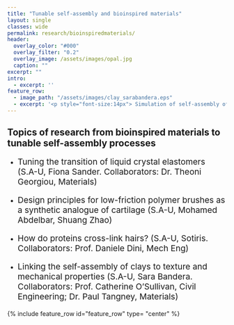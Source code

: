 ```yaml
---
title: "Tunable self-assembly and bioinspired materials"
layout: single
classes: wide
permalink: research/bioinspiredmaterials/
header:
  overlay_color: "#000"
  overlay_filter: "0.2"
  overlay_image: /assets/images/opal.jpg
  caption: ""
excerpt: ""
intro: 
  - excerpt: ''
feature_row:
  - image_path: "/assets/images/clay_sarabandera.eps"
  - excerpt: '<p style="font-size:14px"> Simulation of self-assembly of clay particles(represented by flat ellipsoids) interacting via the Gay-Berne potential <em>(by Sara Bandera)</em></p>'
---
```

## Topics of research from bioinspired materials to tunable self-assembly processes

* <p style="font-size:19px"> Tuning the transition of liquid crystal elastomers (S.A-U, Fiona Sander. Collaborators: Dr. Theoni Georgiou, Materials)</p>
* <p style="font-size:19px"> Design principles for low-friction polymer brushes as a synthetic analogue of cartilage (S.A-U, Mohamed Abdelbar, Shuang Zhao)</p>
* <p style="font-size:19px"> How do proteins cross-link hairs? (S.A-U, Sotiris. Collaborators: Prof. Daniele Dini, Mech Eng)</p>
* <p style="font-size:19px"> Linking the self-assembly of clays to texture and mechanical properties (S.A-U, Sara Bandera. Collaborators: Prof. Catherine O’Sullivan, Civil Engineering; Dr. Paul Tangney, Materials)</p>

{% include feature_row id="feature_row" type= "center" %}
